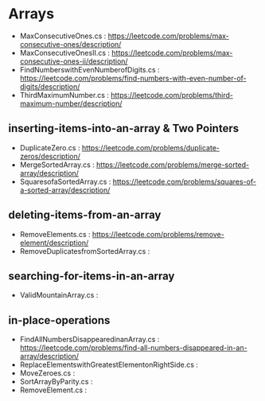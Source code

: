 # Arrays

-  MaxConsecutiveOnes.cs : https://leetcode.com/problems/max-consecutive-ones/description/
-  MaxConsecutiveOnesII.cs : https://leetcode.com/problems/max-consecutive-ones-ii/description/
-  FindNumberswithEvenNumberofDigits.cs : https://leetcode.com/problems/find-numbers-with-even-number-of-digits/description/
-  ThirdMaximumNumber.cs : https://leetcode.com/problems/third-maximum-number/description/


## inserting-items-into-an-array & Two Pointers

-  DuplicateZero.cs : https://leetcode.com/problems/duplicate-zeros/description/
-  MergeSortedArray.cs : https://leetcode.com/problems/merge-sorted-array/description/
-  SquaresofaSortedArray.cs : https://leetcode.com/problems/squares-of-a-sorted-array/description/


## deleting-items-from-an-array

-  RemoveElements.cs : https://leetcode.com/problems/remove-element/description/
-  RemoveDuplicatesfromSortedArray.cs :


## searching-for-items-in-an-array

-  ValidMountainArray.cs :
	

## in-place-operations

-  FindAllNumbersDisappearedinanArray.cs : https://leetcode.com/problems/find-all-numbers-disappeared-in-an-array/description/
-  ReplaceElementswithGreatestElementonRightSide.cs :
-  MoveZeroes.cs :
-  SortArrayByParity.cs :
-  RemoveElement.cs :

